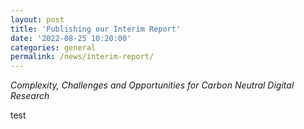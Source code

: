 ```yaml
---
layout: post
title: 'Publishing our Interim Report'
date: '2022-08-25 10:20:00'
categories: general
permalink: /news/interim-report/
---
```

_Complexity, Challenges and Opportunities for Carbon Neutral Digital Research_

 
test
